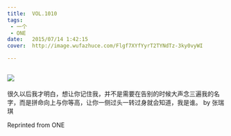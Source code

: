 ```yaml
---
title:	VOL.1010
tags:
 - 一个
 - ONE
date:	2015/07/14 1:42:15
cover:	http://image.wufazhuce.com/Flgf7XYfYyrT2TYNdTz-3ky0vyWI

---
```

![](http://image.wufazhuce.com/Flgf7XYfYyrT2TYNdTz-3ky0vyWI)
---

很久以后我才明白，想让你记住我，并不是需要在告别的时候大声念三遍我的名字，而是拼命向上与你等高，让你一侧过头一转过身就会知道，我是谁。 by 张瑞琪
 
Reprinted from ONE
